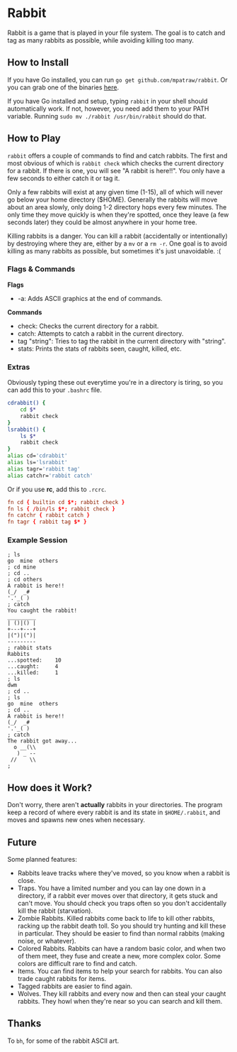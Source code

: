 
# Rabbit

Rabbit is a game that is played in your file system. The goal is to catch and tag as many rabbits as possible, while avoiding killing too many.

## How to Install

If you have Go installed, you can run `go get github.com/mpatraw/rabbit`. Or you can grab one of the binaries [here](https://github.com/mpatraw/rabbit/releases/tag/v1.0-beta).

If you have Go installed and setup, typing `rabbit` in your shell should automatically work. If not, however, you need add them to your PATH variable. Running `sudo mv ./rabbit /usr/bin/rabbit` should do that.

## How to Play

`rabbit` offers a couple of commands to find and catch rabbits. The first and most obvious of which is `rabbit check` which checks the current directory for a rabbit. If there is one, you will see "A rabbit is here!!". You only have a few seconds to either catch it or tag it.

Only a few rabbits will exist at any given time (1-15), all of which will never go below your home directory ($HOME). Generally the rabbits will move about an area slowly, only doing 1-2 directory hops every few minutes. The only time they move quickly is when they're spotted, once they leave (a few seconds later) they could be almost anywhere in your home tree.

Killing rabbits is a danger. You can kill a rabbit (accidentally or intentionally) by destroying where they are, either by a `mv` or a `rm -r`. One goal is to avoid killing as many rabbits as possible, but sometimes it's just unavoidable. :(

### Flags & Commands

__Flags__
* -a: Adds ASCII graphics at the end of commands.

__Commands__
* check: Checks the current directory for a rabbit.
* catch: Attempts to catch a rabbit in the current directory.
* tag "string": Tries to tag the rabbit in the current directory with "string".
* stats: Prints the stats of rabbits seen, caught, killed, etc.

### Extras

Obviously typing these out everytime you're in a directory is tiring, so you can add this to your `.bashrc` file.

```bash
cdrabbit() {
	cd $*
	rabbit check
}
lsrabbit() {
	ls $*
	rabbit check
}
alias cd='cdrabbit'
alias ls='lsrabbit'
alias tagr='rabbit tag'
alias catchr='rabbit catch'
```

Or if you use __rc__, add this to `.rcrc`.

```rc
fn cd { builtin cd $*; rabbit check }
fn ls { /bin/ls $*; rabbit check }
fn catchr { rabbit catch }
fn tagr { rabbit tag $* }
```

### Example Session

```
; ls
go  mine  others
; cd mine
; cd ..
; cd others
A rabbit is here!!
(_/  _#
'.'_( )
; catch
You caught the rabbit!
_________
| ()|() |
+---+---+
|(")|(")|
---------
; rabbit stats
Rabbits
...spotted:    10
...caught:     4
...killed:     1
; ls
dwm
; cd ..
; ls
go  mine  others
; cd ..
A rabbit is here!!
(_/  _#
'.'_( )
; catch
The rabbit got away...
  o __(\\
   ) _ --
 //    \\
;
```

## How does it Work?

Don't worry, there aren't __actually__ rabbits in your directories. The program keep a record of where every rabbit is and its state in `$HOME/.rabbit`, and moves and spawns new ones when necessary.

## Future

Some planned features:

* Rabbits leave tracks where they've moved, so you know when a rabbit is close.
* Traps. You have a limited number and you can lay one down in a directory, if a rabbit ever moves over that directory, it gets stuck and can't move. You should check you traps often so you don't accidentally kill the rabbit (starvation).
* Zombie Rabbits. Killed rabbits come back to life to kill other rabbits, racking up the rabbit death toll. So you should try hunting and kill these in particular. They should be easier to find than normal rabbits (making noise, or whatever).
* Colored Rabbits. Rabbits can have a random basic color, and when two of them meet, they fuse and create a new, more complex color. Some colors are difficult rare to find and catch.
* Items. You can find items to help your search for rabbits. You can also trade caught rabbits for items.
* Tagged rabbits are easier to find again.
* Wolves. They kill rabbits and every now and then can steal your caught rabbits. They howl when they're near so you can search and kill them.


## Thanks

To `bh`, for some of the rabbit ASCII art.
